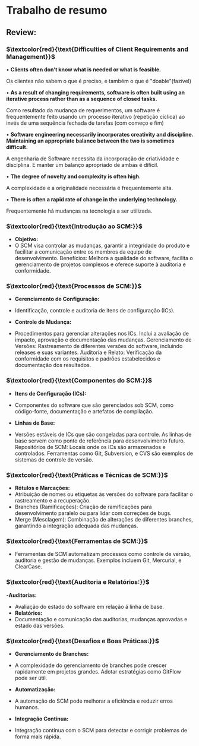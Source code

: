 # Trabalho de resumo 

## Review:

### $\textcolor{red}{\text{Difficulties of Client Requirements and Management}}$ 


• **Clients often don’t know what is needed or what is feasible.**

 Os clientes não sabem o que é preciso, e também o que é "doable"(fazível)  
  
• **As a result of changing requirements, software is often built using an iterative process rather than as a sequence of closed tasks.**

Como resultado da mudança de requerimentos, um software é frequentemente feito usando um processo iterativo (repetição cíclica) ao invés de uma sequência fechada de tarefas (com começo e fim)
 
• **Software engineering necessarily incorporates creativity and discipline. Maintaining an appropriate balance between the two is sometimes difficult.**

 A engenharia de Software necessita da incorporação de criatividade e disciplina. E manter um balanço apropriado de ambas é difícil. 
 
• **The degree of novelty and complexity is often high.**

A complexidade e a originalidade necessária é frequentemente alta. 
  
• **There is often a rapid rate of change in the underlying technology.**

Frequentemente há mudanças na tecnologia a ser utilizada.

### $\textcolor{red}{\text{Introdução ao SCM:}}$ 
- **Objetivo:**
-  O SCM visa controlar as mudanças, garantir a integridade do produto e facilitar a comunicação entre os membros da equipe de desenvolvimento.
Benefícios: Melhora a qualidade do software, facilita o gerenciamento de projetos complexos e oferece suporte à auditoria e conformidade.

### $\textcolor{red}{\text{Processos de SCM:}}$ 

- **Gerenciamento de Configuração:**
-  Identificação, controle e auditoria de itens de configuração (ICs).

- **Controle de Mudança:**
- Procedimentos para gerenciar alterações nos ICs. Inclui a avaliação de impacto, aprovação e documentação das mudanças.
Gerenciamento de Versões: Rastreamento de diferentes versões do software, incluindo releases e suas variantes.
Auditoria e Relato: Verificação da conformidade com os requisitos e padrões estabelecidos e documentação dos resultados.

### $\textcolor{red}{\text{Componentes do SCM:}}$ 

- **Itens de Configuração (ICs):** 
- Componentes do software que são gerenciados sob SCM, como código-fonte, documentação e artefatos de compilação.

- **Linhas de Base:**
-  Versões estáveis de ICs que são congeladas para controle. As linhas de base servem como ponto de referência para desenvolvimento futuro.
Repositórios de SCM: Locais onde os ICs são armazenados e controlados. Ferramentas como Git, Subversion, e CVS são exemplos de sistemas de controle de versão.

### $\textcolor{red}{\text{Práticas e Técnicas de SCM:}}$ 

- **Rótulos e Marcações:**
- Atribuição de nomes ou etiquetas às versões do software para facilitar o rastreamento e a recuperação.
- Branches (Ramificações): Criação de ramificações para desenvolvimento paralelo ou para lidar com correções de bugs.
- Merge (Mesclagem): Combinação de alterações de diferentes branches, garantindo a integração adequada das mudanças.

### $\textcolor{red}{\text{Ferramentas de SCM:}}$  

- Ferramentas de SCM automatizam processos como controle de versão, auditoria e gestão de mudanças. Exemplos incluem Git, Mercurial, e ClearCase.

### $\textcolor{red}{\text{Auditoria e Relatórios:}}$  

-**Auditorias:**
- Avaliação do estado do software em relação à linha de base.
- **Relatórios:**
-  Documentação e comunicação das auditorias, mudanças aprovadas e estado das versões.

### $\textcolor{red}{\text{Desafios e Boas Práticas:}}$  

- **Gerenciamento de Branches:**
-  A complexidade do gerenciamento de branches pode crescer rapidamente em projetos grandes. Adotar estratégias como GitFlow pode ser útil.

- **Automatização:**
- A automação do SCM pode melhorar a eficiência e reduzir erros humanos.

- **Integração Contínua:**
-  Integração contínua com o SCM para detectar e corrigir problemas de forma mais rápida.

